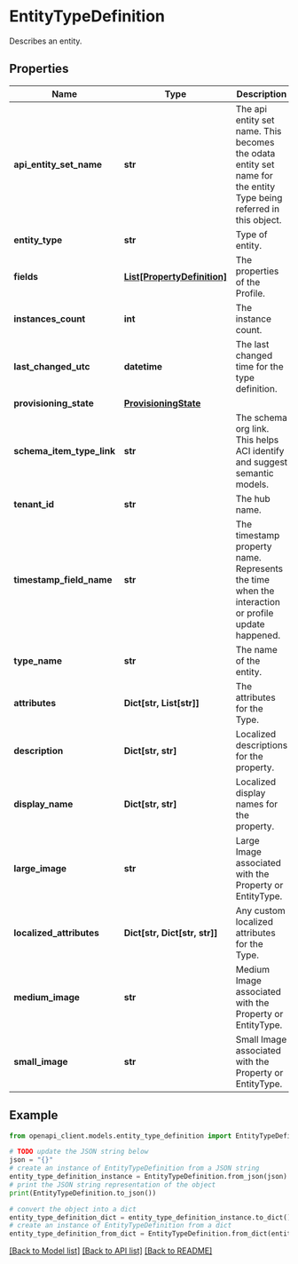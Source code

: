 # EntityTypeDefinition

Describes an entity.

## Properties

Name | Type | Description | Notes
------------ | ------------- | ------------- | -------------
**api_entity_set_name** | **str** | The api entity set name. This becomes the odata entity set name for the entity Type being referred in this object. | [optional] 
**entity_type** | **str** | Type of entity. | [optional] 
**fields** | [**List[PropertyDefinition]**](PropertyDefinition.md) | The properties of the Profile. | [optional] 
**instances_count** | **int** | The instance count. | [optional] 
**last_changed_utc** | **datetime** | The last changed time for the type definition. | [optional] [readonly] 
**provisioning_state** | [**ProvisioningState**](ProvisioningState.md) |  | [optional] 
**schema_item_type_link** | **str** | The schema org link. This helps ACI identify and suggest semantic models. | [optional] 
**tenant_id** | **str** | The hub name. | [optional] [readonly] 
**timestamp_field_name** | **str** | The timestamp property name. Represents the time when the interaction or profile update happened. | [optional] 
**type_name** | **str** | The name of the entity. | [optional] 
**attributes** | **Dict[str, List[str]]** | The attributes for the Type. | [optional] 
**description** | **Dict[str, str]** | Localized descriptions for the property. | [optional] 
**display_name** | **Dict[str, str]** | Localized display names for the property. | [optional] 
**large_image** | **str** | Large Image associated with the Property or EntityType. | [optional] 
**localized_attributes** | **Dict[str, Dict[str, str]]** | Any custom localized attributes for the Type. | [optional] 
**medium_image** | **str** | Medium Image associated with the Property or EntityType. | [optional] 
**small_image** | **str** | Small Image associated with the Property or EntityType. | [optional] 

## Example

```python
from openapi_client.models.entity_type_definition import EntityTypeDefinition

# TODO update the JSON string below
json = "{}"
# create an instance of EntityTypeDefinition from a JSON string
entity_type_definition_instance = EntityTypeDefinition.from_json(json)
# print the JSON string representation of the object
print(EntityTypeDefinition.to_json())

# convert the object into a dict
entity_type_definition_dict = entity_type_definition_instance.to_dict()
# create an instance of EntityTypeDefinition from a dict
entity_type_definition_from_dict = EntityTypeDefinition.from_dict(entity_type_definition_dict)
```
[[Back to Model list]](../README.md#documentation-for-models) [[Back to API list]](../README.md#documentation-for-api-endpoints) [[Back to README]](../README.md)


